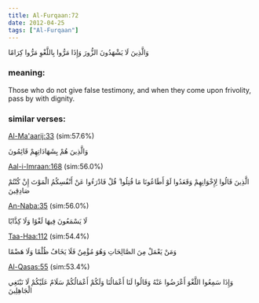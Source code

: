 ```yaml
---
title: Al-Furqaan:72
date: 2012-04-25
tags: ["Al-Furqaan"]
---
```

وَالَّذِينَ لَا يَشْهَدُونَ الزُّورَ وَإِذَا مَرُّوا بِاللَّغْوِ مَرُّوا كِرَامًا
### meaning: 
Those who do not give false testimony, and when they come upon frivolity, pass by with dignity.
### similar verses: 

[Al-Ma'aarij:33](/70/33) (sim:57.6%)

وَالَّذِينَ هُمْ بِشَهَادَاتِهِمْ قَائِمُونَ

[Aal-i-Imraan:168](/3/168) (sim:56.0%)

الَّذِينَ قَالُوا لِإِخْوَانِهِمْ وَقَعَدُوا لَوْ أَطَاعُونَا مَا قُتِلُوا ۗ قُلْ فَادْرَءُوا عَنْ أَنْفُسِكُمُ الْمَوْتَ إِنْ كُنْتُمْ صَادِقِينَ

[An-Naba:35](/78/35) (sim:56.0%)

لَا يَسْمَعُونَ فِيهَا لَغْوًا وَلَا كِذَّابًا

[Taa-Haa:112](/20/112) (sim:54.4%)

وَمَنْ يَعْمَلْ مِنَ الصَّالِحَاتِ وَهُوَ مُؤْمِنٌ فَلَا يَخَافُ ظُلْمًا وَلَا هَضْمًا

[Al-Qasas:55](/28/55) (sim:53.4%)

وَإِذَا سَمِعُوا اللَّغْوَ أَعْرَضُوا عَنْهُ وَقَالُوا لَنَا أَعْمَالُنَا وَلَكُمْ أَعْمَالُكُمْ سَلَامٌ عَلَيْكُمْ لَا نَبْتَغِي الْجَاهِلِينَ
